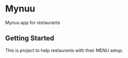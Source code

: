 # Mynuu

Mynuu app for restaurants

## Getting Started

This is project to help restaurants with their MENU setup. 
